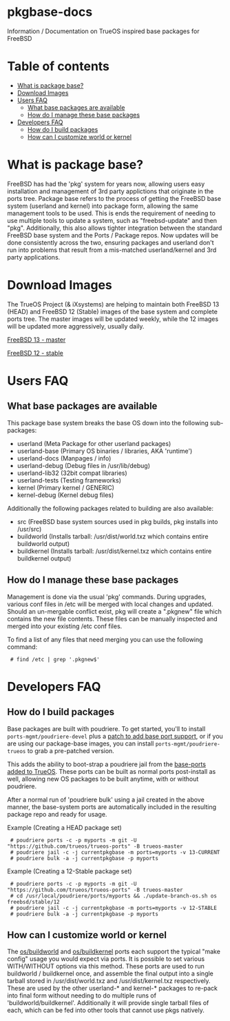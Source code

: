pkgbase-docs
=========

Information / Documentation on TrueOS inspired base packages for FreeBSD

Table of contents
=================
   * [What is package base?](#what-is-package-base)
   * [Download Images](#download-images)
   * [Users FAQ](#users-faq)
      * [What base packages are available](#what-base-packages-are-available)
      * [How do I manage these base packages](#how-do-i-manage-these-base-packages)
   * [Developers FAQ](#developers-faq)
      * [How do I build packages](#how-do-i-build-packages)
      * [How can I customize world or kernel](#how-can-i-customize-world-or-kernel)

What is package base?
=========

FreeBSD has had the 'pkg' system for years now, allowing users easy installation and management of 3rd party applictions that originate in the ports tree. Package base refers to the process of getting the FreeBSD base system (userland and kernel) into package form, allowing the same management tools to be used. This is ends the requirement of needing to use multiple tools to update a system, such as "freebsd-update" and then "pkg". Additionally, this also allows tighter integration between the standard FreeBSD base system and the Ports / Package repos. Now updates will be done consistently across the two, ensuring packages and userland don't run into problems that result from a mis-matched userland/kernel and 3rd party applications.


Download Images
=========

The TrueOS Project (& iXsystems) are helping to maintain both FreeBSD 13 (HEAD) and FreeBSD 12 (Stable) images of the base system and complete ports tree. The master images will be updated weekly, while the 12 images will be updated more aggressively, usually daily.

[FreeBSD 13 - master](https://pkg.trueos.org/iso/freebsd-pkgbase/)

[FreeBSD 12 - stable](https://pkg.trueos.org/iso/freebsd12-pkgbase/)


Users FAQ
=========

What base packages are available
-----

This package base system breaks the base OS down into the following sub-packages:
 * userland (Meta Package for other userland packages)
 * userland-base (Primary OS binaries / libraries, AKA 'runtime')
 * userland-docs (Manpages / info)
 * userland-debug (Debug files in /usr/lib/debug)
 * userland-lib32 (32bit compat libraries)
 * userland-tests (Testing frameworks)
 * kernel (Primary kernel / GENERIC)
 * kernel-debug (Kernel debug files)
 
Additionally the following packages related to building are also available:

 * src (FreeBSD base system sources used in pkg builds, pkg installs into /usr/src)
 * buildworld (Installs tarball: /usr/dist/world.txz which contains entire buildworld output)
 * buildkernel (Installs tarball: /usr/dist/kernel.txz which contains entire buildkernel output)

How do I manage these base packages
-----

Management is done via the usual 'pkg' commands. During upgrades, various conf files in /etc will be merged with local changes and updated. Should an un-mergable conflict exist, pkg will create a "<file>.pkgnew" file which contains the new file contents. These files can be manually inspected and merged into your existing /etc conf files.
  
To find a list of any files that need merging you can use the following command:

` # find /etc | grep '.pkgnew$'`


Developers FAQ
=========

How do I build packages
-----

Base packages are built with poudriere. To get started, you'll to install `ports-mgmt/poudriere-devel` plus a [patch to add base port support](https://github.com/freebsd/poudriere/pull/664), or if you are using our package-base images, you can install `ports-mgmt/poudriere-trueos` to grab a pre-patched version.

This adds the ability to boot-strap a poudriere jail from the [base-ports added to TrueOS](https://github.com/trueos/trueos-ports/tree/trueos-master/os). These ports can be built as normal ports post-install as well, allowing new OS packages to be built anytime, with or without poudriere.

After a normal run of 'poudriere bulk' using a jail created in the above manner, the base-system ports are automatically included in the resulting package repo and ready for usage.

Example (Creating a HEAD package set)
```
 # poudriere ports -c -p myports -m git -U "https://github.com/trueos/trueos-ports" -B trueos-master
 # poudriere jail -c -j currentpkgbase -m ports=myports -v 13-CURRENT
 # poudriere bulk -a -j currentpkgbase -p myports
```

Example (Creating a 12-Stable package set)
```
 # poudriere ports -c -p myports -m git -U "https://github.com/trueos/trueos-ports" -B trueos-master
 # cd /usr/local/poudriere/ports/myports && ./update-branch-os.sh os freebsd/stable/12
 # poudriere jail -c -j currentpkgbase -m ports=myports -v 12-STABLE
 # poudriere bulk -a -j currentpkgbase -p myports
```

How can I customize world or kernel
-----

The [os/buildworld](https://github.com/trueos/trueos-ports/tree/trueos-master/os/buildworld) and [os/buildkernel](https://github.com/trueos/trueos-ports/tree/trueos-master/os/buildkernel) ports each support the typical "make config" usage you would expect via ports. It is possible to set various WITH/WITHOUT options via this method. These ports are used to run buildworld / buildkernel once, and assemble the final output into a single tarball stored in /usr/dist/world.txz and /usr/dist/kernel.txz respectively. These are used by the other userland-* and kernel-* packages to re-pack into final form without needing to do multiple runs of 'buildworld/buildkernel'. Additionally it will provide single tarball files of each, which can be fed into other tools that cannot use pkgs natively. 


